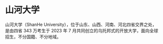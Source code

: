 # 山河大学

山河大学（ShanHe University），位于山东、山西、河南、河北四省交界之处，是由四省 343 万考生于 2023 年 7 月共同创立的乌托邦式的开放大学，面向全球招生，不分国籍、不分地域。

